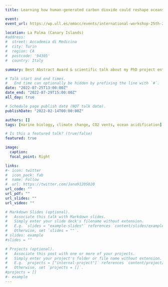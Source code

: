 ```yaml
---
title: Learning how human-generated carbon dioxide could reshape oceans - lessons from volcanic CO2 vents (International Workshop)

event: 
event_url: https://wp.ull.es/omacc/events/international-workshop-25th-29th-of-july-2022-la-palma-island-canary-islands/ 

location: La Palma (Canary Islands)
#address:
#  street: Accademia di Medicina
#  city: Turin
#  region: CA
#  postcode: '94305'
#  country: Italy

summary: Best Abstract Award & scientific talk about my PhD project entitled “Adaptive Traits in HMA versus LMA sponge holobionts under Ocean Acidification”. The workshop took place at the Observatorio Marino de Cambio Climático – Punta de Fuencaliente (OMaCC; La Palma, Canary Islands) and aimed at discussing best practices of environmental characterization in natural CO2 vents and included dives to recently discovered vent sites.

# Talk start and end times.
#   End time can optionally be hidden by prefixing the line with `#`.
date: "2022-07-25T13:00:00Z"
date_end: "2022-07-29T15:00:00Z"
all_day: true

# Schedule page publish date (NOT talk date).
publishDate: "2022-02-14T00:00:00Z"

authors: []
tags: [marine biology, climate change, CO2 vents, ocean acidification]

# Is this a featured talk? (true/false)
featured: true

image:
  caption:
  focal_point: Right

links:
#- icon: twitter
#  icon_pack: fab
#  name: Follow
#  url: https://twitter.com/Jana91205020
url_code: ""
url_pdf: ""
url_slides: ""
url_video: ""

# Markdown Slides (optional).
#   Associate this talk with Markdown slides.
#   Simply enter your slide deck's filename without extension.
#   E.g. `slides = "example-slides"` references `content/slides/example-slides.md`.
#   Otherwise, set `slides = ""`.
# slides: example
#slides = ""

# Projects (optional).
#   Associate this post with one or more of your projects.
#   Simply enter your project's folder or file name without extension.
#   E.g. `projects = ["internal-project"]` references `content/project/deep-learning/index.md`.
#   Otherwise, set `projects = []`.
#projects = []
#- example
---
```

